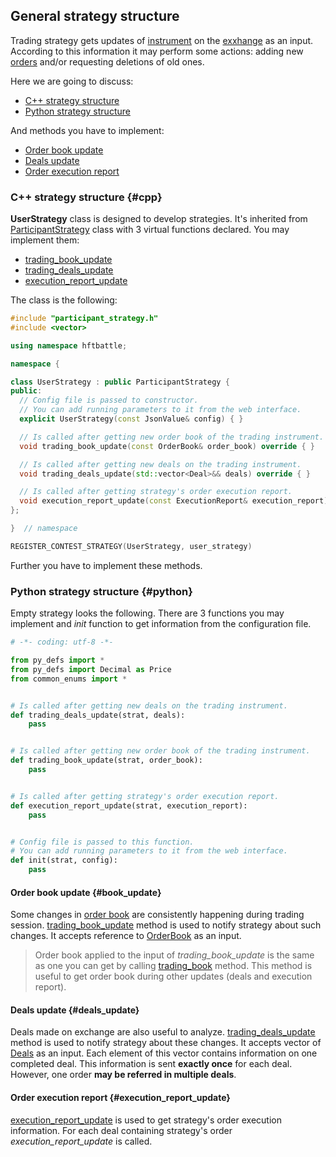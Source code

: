 ## General strategy structure

Trading strategy gets updates of [instrument](/terms.md#instrument) on the [exxhange](/terms.md#exchange) as an input.
According to this information it may perform some actions: adding new [orders](/terms.md#order) and/or requesting deletions of old ones.

Here we are going to discuss:

- [C++ strategy structure](#cpp)
- [Python strategy structure](#python)

And methods you have to implement:

- [Order book update](#book_update)
- [Deals update](#deals_update)
- [Order execution report](#execution_report_update)

### C++ strategy structure {#cpp}

**UserStrategy** class is designed to develop strategies.
It's inherited from [ParticipantStrategy](/api/ParticipantStrategy.md) class with 3 virtual functions declared.
You may implement them:

- [trading_book_update](/api/ParticipantStrategy.md#trading_book_update)
- [trading_deals_update](/api/ParticipantStrategy.md#trading_deals_update)
- [execution_report_update](/api/ParticipantStrategy.md#execution_report_update)

The class is the following:

```c++
#include "participant_strategy.h"
#include <vector>

using namespace hftbattle;

namespace {

class UserStrategy : public ParticipantStrategy {
public:
  // Config file is passed to constructor.
  // You can add running parameters to it from the web interface.
  explicit UserStrategy(const JsonValue& config) { }

  // Is called after getting new order book of the trading instrument.
  void trading_book_update(const OrderBook& order_book) override { }

  // Is called after getting new deals on the trading instrument.
  void trading_deals_update(std::vector<Deal>&& deals) override { }

  // Is called after getting strategy's order execution report.
  void execution_report_update(const ExecutionReport& execution_report) override { }
};

}  // namespace

REGISTER_CONTEST_STRATEGY(UserStrategy, user_strategy)
```

Further you have to implement these methods.

### Python strategy structure {#python}

Empty strategy looks the following.
There are 3 functions you may implement and *init* function to get information from the configuration file.
```py
# -*- coding: utf-8 -*-

from py_defs import *
from py_defs import Decimal as Price
from common_enums import *


# Is called after getting new deals on the trading instrument.
def trading_deals_update(strat, deals):
    pass


# Is called after getting new order book of the trading instrument.
def trading_book_update(strat, order_book):
    pass


# Is called after getting strategy's order execution report.
def execution_report_update(strat, execution_report):
    pass


# Config file is passed to this function.
# You can add running parameters to it from the web interface.
def init(strat, config):
    pass
```

#### Order book update {#book_update}

Some changes in [order book](/terms.md#order_book) are consistently happening during trading session.
[trading_book_update](/api/ParticipantStrategy.md#trading_book_update) method is used to notify strategy about such changes.
It accepts reference to [OrderBook](/api/OrderBook.md) as an input.

> Order book applied to the input of *trading_book_update* is the same as one you can get by calling [trading_book](/api/ParticipantStrategy.md) method.
> This method is useful to get order book during other updates (deals and execution report).

#### Deals update {#deals_update}

Deals made on exchange are also useful to analyze.
[trading_deals_update](/api/ParticipantStrategy.md#trading_deals_update) method is used to notify strategy about these changes.
It accepts vector of [Deals](/api/Deal.md) as an input.
Each element of this vector contains information on one completed deal.
This information is sent **exactly once** for each deal.
However, one order **may be referred in multiple deals**.

#### Order execution report {#execution_report_update}

[execution_report_update](/api/ParticipantStrategy.md#execution_report_update) is used to get strategy's order execution information.
For each deal containing strategy's order *execution_report_update* is called.
